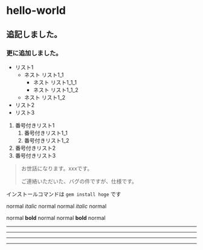 # hello-world
## 追記しました。
### 更に追加しました。

- リスト1
    - ネスト リスト1_1
        - ネスト リスト1_1_1
        - ネスト リスト1_1_2
    - ネスト リスト1_2
- リスト2
- リスト3

1. 番号付きリスト1
    1. 番号付きリスト1_1
    1. 番号付きリスト1_2
1. 番号付きリスト2
1. 番号付きリスト3

> お世話になります。xxxです。
> 
> ご連絡いただいた、バグの件ですが、仕様です。

インストールコマンドは `gem install hoge` です

normal *italic* normal
normal _italic_ normal

normal **bold** normal
normal __bold__ normal

***

___

---

*    *    *

